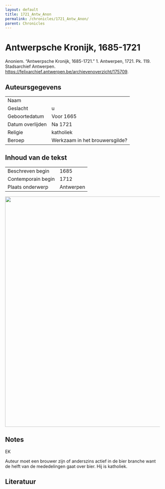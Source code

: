 ```yaml
---
layout: default
title: 1721_Antw_Anon
permalink: /chronicles/1721_Antw_Anon/
parent: Chronicles
--- 
```



# Antwerpsche Kronijk, 1685-1721 

Anoniem. “Antwerpsche Kronijk, 1685-1721.” 1. Antwerpen, 1721. Pk. 119. Stadsarchief Antwerpen. https://felixarchief.antwerpen.be/archievenoverzicht/175709. 

## Auteursgegevens 

| | | 
| --------------- | --------------- | 
| Naam |   | 
| Geslacht | u | 
 | Geboortedatum | Voor 1665 | 
| Datum overlijden | Na 1721 | 
| Religie | katholiek | 
| Beroep | Werkzaam in het brouwersgilde? | 

## Inhoud van de tekst 

| | | 
| --------------- | --------------- | 
| Beschreven begin | 1685 | 
| Contemporain begin | 1712 | 
| Plaats onderwerp | Antwerpen | 

[<img src="..\..\barplots_chronicles\1721_Antw_Anon.jpg" width="750"/>](..\..\barplots_chronicles\1721_Antw_Anon.jpg) 

## Notes 

EK

Auteur moet een brouwer zijn of anderszins actief in de bier branche want de
helft van de mededelingen gaat over bier. Hij is katholiek.





## Literatuur 

